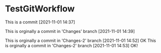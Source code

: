 # TestGitWorkflow

This is a commit [2021-11-01 14:37] 

This is orginally a commit in 'Changes' branch [2021-11-01 14:39]

This is orginally a commit in 'Changes-2' branch [2021-11-01 14:52] OK
This is orginally a commit in 'Changes-2' branch [2021-11-01 14:53] OK!